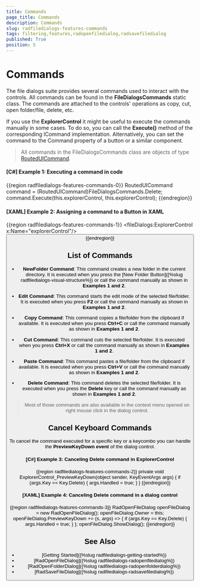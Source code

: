 ```yaml
---
title: Commands
page_title: Commands
description: Commands
slug: radfiledialogs-features-commands
tags: filtering,features,radopenfiledialog,radsavefiledialog
published: True
position: 5
---
```


# Commands

The file dialogs suite provides several commands used to interact with the controls. All commands can be found in the __FileDialogsCommands__ static class. The commands are attached to the controls' operations as copy, cut, open folder/file, delete, etc. 

If you use the __ExplorerControl__ it might be useful to execute the commands manually in some cases. To do so, you can call the __Execute()__ method of the corresponding ICommand implementation. Alternatively, you can set the command to the Command property of a button or a similar component.

> All commands in the FileDialogsCommands class are objects of type [RoutedUICommand](https://msdn.microsoft.com/en-us/library/system.windows.input.routeduicommand(v=vs.110).aspx).

#### __[C#] Example 1: Executing a command in code__
{{region radfiledialogs-features-commands-0}}
	RoutedUICommand command = (RoutedUICommand)FileDialogsCommands.Delete;
	command.Execute(this.explorerControl, this.explorerControl);
{{endregion}}

#### __[XAML] Example 2: Assigning a command to a Button in XAML__
{{region radfiledialogs-features-commands-1}}
	<Grid>
        <fileDialogs:ExplorerControl x:Name="explorerControl"/>
        <Button Command="fileDialogs:FileDialogsCommands.Delete"
                CommandParameter="{Binding ElementName=explorerControl}"
                CommandTarget="{Binding ElementName=explorerControl}"
                Content="Delete"/>
    </Grid>
{{endregion}}

## List of Commands

* __NewFolder Command__: This command creates a new folder in the current directory. It is executed when you press the [New Folder Button]({%slug radfiledialogs-visual-structure%}) or call the command manually as shown in __Examples 1 and 2__.

* __Edit Command__: This command starts the edit mode of the selected file/folder. It is executed when you press __F2__ or call the command manually as shown in __Examples 1 and 2__.

* __Copy Command__: This command copies a file/folder from the clipboard if available. It is executed when you press __Ctrl+C__ or call the command manually as shown in __Examples 1 and 2__.

* __Cut Command__: This command cuts the selected file/folder. It is executed when you press __Ctrl+X__ or call the command manually as shown in __Examples 1 and 2__.

* __Paste Command__: This command pastes a file/folder from the clipboard if available. It is executed when you press __Ctrl+V__ or call the command manually as shown in __Examples 1 and 2__.

* __Delete Command__: This command deletes the selected file/folder. It is executed when you press the __Delete__ key or call the command manually as shown in __Examples 1 and 2__.

> Most of those commands are also available in the context menu opened on right mouse click in the dialog control.

## Cancel Keyboard Commands

To cancel the command executed for a specific key or a keycombo you can handle the __PreviewKeyDown event__ of the dialog control.

#### __[C#] Example 3: Canceling Delete command in ExplorerControl__
{{region radfiledialogs-features-commands-2}}
	private void ExplorerControl_PreviewKeyDown(object sender, KeyEventArgs args)
	{
		if (args.Key == Key.Delete)
		{
			args.Handled = true;
		}
	}
{{endregion}}

#### __[XAML] Example 4: Canceling Delete command in a dialog control__
{{region radfiledialogs-features-commands-3}}
	RadOpenFileDialog openFileDialog = new RadOpenFileDialog();
	openFileDialog.Owner = this;
	openFileDialog.PreviewKeyDown += (s, args) =>
	{
		if (args.Key == Key.Delete)
		{
			args.Handled = true;
		}
	};
	openFileDialog.ShowDialog();
{{endregion}}

## See Also

 * [Getting Started]({%slug radfiledialogs-getting-started%})
 * [RadOpenFileDialog]({%slug radfiledialogs-radopenfiledialog%})
 * [RadOpenFolderDialog]({%slug radfiledialogs-radopenfolderdialog%})
 * [RadSaveFileDialog]({%slug radfiledialogs-radsavefiledialog%})
